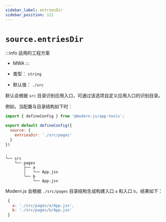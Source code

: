 ```yaml
---
sidebar_label: entriesDir
sidebar_position: 111
---
```


# `source.entriesDir`

:::info 适用的工程方案
* MWA
:::

* 类型： `string`
* 默认值： `./src`


默认会根据 `src` 目录识别应用入口，可通过该选项自定义应用入口的识别目录。

例如，当配置与目录结构如下时：

```javascript title="modern.config.js"
import { defineConfig } from '@modern-js/app-tools';

export default defineConfig({
  source: {
    entriesDir: './src/pages'
  }
})
```

``` title="项目目录结构"
.
└── src
    └── pages
        ├── a
        │   └── App.jsx
        └── b
            └── App.jsx
```

Modern.js 会根据 `./src/pages` 目录结构生成构建入口 `a` 和入口 `b`，结果如下：

```javascript
 {
   a: './src/pages/a/App.jsx',
   b: './src/pages/b/App.jsx'
 }
```
